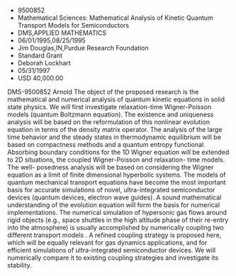 
* 9500852
* Mathematical Sciences: Mathematical Analysis of Kinetic Quantum Transport Models for Semiconductors
* DMS,APPLIED MATHEMATICS
* 06/01/1995,08/25/1995
* Jim Douglas,IN,Purdue Research Foundation
* Standard Grant
* Deborah Lockhart
* 05/31/1997
* USD 40,000.00

DMS-9500852 Arnold The object of the proposed research is the mathematical and
numerical analysis of quantum kinetic equations in solid state physics. We will
first investigate relaxation-time Wigner-Poisson models (quantum Boltzmann
equation). The existence and uniqueness analysis will be based on the
reformulation of this nonlinear evolution equation in terms of the density
matrix operator. The analysis of the large time behavior and the steady states
in thermodynamic equilibrium will be based on compactness methods and a quantum
entropy functional. Absorbing boundary conditions for the 1D Wigner equation
will be extended to 2D situations, the coupled Wigner-Poisson and relaxation-
time models. The well- posedness analysis will be based on considering the
Wigner equation as a limit of finite dimensional hyperbolic systems. The models
of quantum mechanical transport equations have become the most important basis
for accurate simulations of novel, ultra-integrated semiconductor devices
(quantum devices, electron wave guides). A sound mathematical understanding of
the evolution equation will form the basis for numerical implementations. The
numerical simulation of hypersonic gas flows around rigid objects (e.g., space
shuttles in the high altitude phase of their re-entry into the atmosphere) is
usually accomplished by numerically coupling two different transport models . A
refined coupling strategy is proposed here, which will be equally relevant for
gas dynamics applications, and for efficient simulations of ultra-integrated
semiconductor devices. We will numerically compare it to existing coupling
strategies and investigate its stability.
